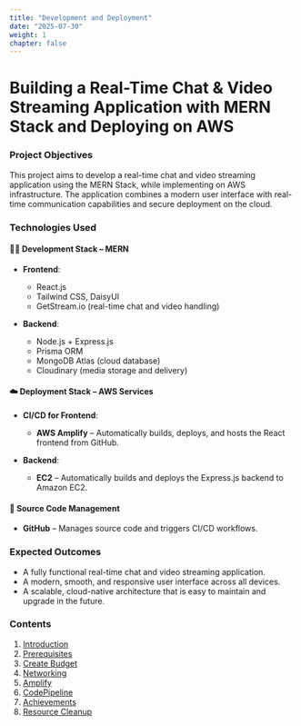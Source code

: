 ```yaml
---
title: "Development and Deployment"
date: "2025-07-30"
weight: 1
chapter: false
---
```


# Building a Real-Time Chat & Video Streaming Application with MERN Stack and Deploying on AWS

### Project Objectives

This project aims to develop a real-time chat and video streaming application using the MERN Stack, while implementing on AWS infrastructure. The application combines a modern user interface with real-time communication capabilities and secure deployment on the cloud.

### Technologies Used

#### 🧑‍💻 Development Stack – MERN

- **Frontend**:

  - React.js
  - Tailwind CSS, DaisyUI
  - GetStream.io (real-time chat and video handling)

- **Backend**:
  - Node.js + Express.js
  - Prisma ORM
  - MongoDB Atlas (cloud database)
  - Cloudinary (media storage and delivery)

#### ☁️ Deployment Stack – AWS Services

- **CI/CD for Frontend**:

  - **AWS Amplify** – Automatically builds, deploys, and hosts the React frontend from GitHub.

- **Backend**:
  - **EC2** – Automatically builds and deploys the Express.js backend to Amazon EC2.

#### 📂 Source Code Management

- **GitHub** – Manages source code and triggers CI/CD workflows.

### Expected Outcomes

- A fully functional real-time chat and video streaming application.
- A modern, smooth, and responsive user interface across all devices.
- A scalable, cloud-native architecture that is easy to maintain and upgrade in the future.

### Contents

1. [Introduction](1-introduce/)
2. [Prerequisites](2-prerequiste/)
3. [Create Budget](3-budget)
4. [Networking](4-networking/)
5. [Amplify](5-amplify/)
6. [CodePipeline](6-codepipeline/)
7. [Achievements](7-achievements/)
8. [Resource Cleanup](8-cleanup/)
